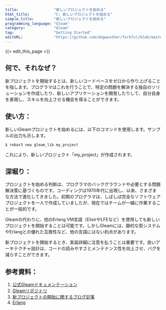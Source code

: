 ```yaml
---
title:                "新しいプロジェクトを始める"
html_title:           "C: 新しいプロジェクトを始める"
simple_title:         "新しいプロジェクトを始める"
programming_language: "Gleam"
category:             "Gleam"
tag:                  "Getting Started"
editURL:              "https://github.com/dogweather/forkful/blob/master/content/ja/gleam/starting-a-new-project.md"
---
```


{{< edit_this_page >}}

## 何で、それなぜ？

新プロジェクトを開始するとは、新しいコードベースをゼロから作り上げることを指します。プログラマはこれを行うことで、特定の問題を解決する独自のソリューションを作成したり、新しいアプリケーションを開発したりして、自分自身を表現し、スキルを向上させる機会を得ることができます。

## 使い方：

新しいGleamプロジェクトを始めるには、以下のコマンドを使用します。サンプルの出力も示します。

```Gleam
$ rebar3 new gleam_lib my_project
```

これにより、新しいプロジェクト「my_project」が作成されます。

## 深堀り：

プロジェクトを始める判断は、プログラマのバックグラウンドや必要とする問題解決策に基づくものです。コーディングは1970年代に出現し、以来、さまざまな方法で進化してきました。初期のプログラマは、しばしば完全なソフトウェアプロジェクトを一人で作成していましたが、現在ではチームが一緒に作業することが一般的です。

Gleamの代わりに、他のErlang VM言語（ElixirやLFEなど）を使用しても新しいプロジェクトを開始することは可能です。しかしGleamには、静的な型システムやErlangとの優れた互換性など、他の言語にはない利点があります。

新プロジェクトを開始するとき、実装詳細に注意を払うことは重要です。良いアーキテクチャ設計は、コードの読みやすさとメンテナンス性を向上させ、バグを減らすことができます。

## 参考資料：

1. [公式Gleamドキュメンテーション](https://gleam.run/docs/)
2. [Gleamリポジトリ](https://github.com/gleam-lang/gleam)
3. [新プロジェクトの開始に関するブログ記事](https://blog.gleam.run/introduction/)
4. [Erlang](https://www.erlang.org/)
